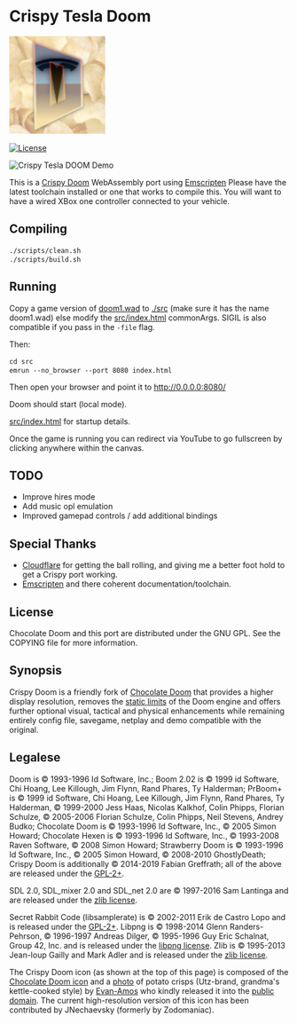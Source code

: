 # Crispy Tesla Doom
[![Crispy Tesla DOOM Icon](static/crispy_tesla.png)](https://github.com/fabiangreffrath/crispy-doom)

[![License](https://img.shields.io/github/license/fabiangreffrath/crispy-doom.svg?logo=gnu)](https://github.com/fabiangreffrath/crispy-doom/blob/master/COPYING.md)

![Crispy Tesla DOOM Demo](static/demo.gif)

This is a [Crispy Doom][1] WebAssembly port using [Emscripten][2]
Please have the latest toolchain installed or one that works to compile this. You will want to have a wired XBox one controller connected to your vehicle.

## Compiling
```
./scripts/clean.sh
./scripts/build.sh
```
## Running
Copy a game version of [doom1.wad][3] to [./src][5] (make sure it has the name doom1.wad) else modify the [src/index.html][4] commonArgs. SIGIL is also compatible if you pass in the `-file` flag.

Then:

```
cd src
emrun --no_browser --port 8080 index.html
```

Then open your browser and point it to http://0.0.0.0:8080/

Doom should start (local mode).

[src/index.html][4] for startup details.

Once the game is running you can redirect via YouTube to go fullscreen by clicking anywhere within the canvas.

## TODO
- Improve hires mode
- Add music opl emulation
- Improved gamepad controls / add additional bindings

## Special Thanks
- [Cloudflare][4] for getting the ball rolling, and giving me a better foot hold to get a Crispy port working.
- [Emscripten][2] and there coherent documentation/toolchain.

## License

Chocolate Doom and this port are distributed under the GNU GPL. See the COPYING file for more information.

[1]: https://github.com/fabiangreffrath/crispy-doom
[2]: https://emscripten.org/
[3]: https://doomwiki.org/wiki/DOOM1.WAD
[4]: src/index.html
[5]: src
[6]: https://blog.cloudflare.com/doom-multiplayer-workers/

## Synopsis

Crispy Doom is a friendly fork of [Chocolate Doom](https://www.chocolate-doom.org/wiki/index.php/Chocolate_Doom) that provides a higher display resolution, removes the [static limits](https://doomwiki.org/wiki/Static_limits) of the Doom engine and offers further optional visual, tactical and physical enhancements while remaining entirely config file, savegame, netplay and demo compatible with the original.

## Legalese

Doom is © 1993-1996 Id Software, Inc.; 
Boom 2.02 is © 1999 id Software, Chi Hoang, Lee Killough, Jim Flynn, Rand Phares, Ty Halderman;
PrBoom+ is © 1999 id Software, Chi Hoang, Lee Killough, Jim Flynn, Rand Phares, Ty Halderman,
© 1999-2000 Jess Haas, Nicolas Kalkhof, Colin Phipps, Florian Schulze,
© 2005-2006 Florian Schulze, Colin Phipps, Neil Stevens, Andrey Budko;
Chocolate Doom is © 1993-1996 Id Software, Inc., © 2005 Simon Howard; 
Chocolate Hexen is © 1993-1996 Id Software, Inc., © 1993-2008 Raven Software, © 2008 Simon Howard;
Strawberry Doom is © 1993-1996 Id Software, Inc., © 2005 Simon Howard, © 2008-2010 GhostlyDeath; 
Crispy Doom is additionally © 2014-2019 Fabian Greffrath;
all of the above are released under the [GPL-2+](https://www.gnu.org/licenses/gpl-2.0.html).

SDL 2.0, SDL_mixer 2.0 and SDL_net 2.0 are © 1997-2016 Sam Lantinga and are released under the [zlib license](http://www.gzip.org/zlib/zlib_license.html).

Secret Rabbit Code (libsamplerate) is © 2002-2011 Erik de Castro Lopo and is released under the [GPL-2+](http://www.gnu.org/licenses/gpl-2.0.html).
Libpng is © 1998-2014 Glenn Randers-Pehrson, © 1996-1997 Andreas Dilger, © 1995-1996 Guy Eric Schalnat, Group 42, Inc. and is released under the [libpng license](http://www.libpng.org/pub/png/src/libpng-LICENSE.txt).
Zlib is © 1995-2013 Jean-loup Gailly and Mark Adler and is released under the [zlib license](http://www.zlib.net/zlib_license.html).

The Crispy Doom icon (as shown at the top of this page) is composed of the [Chocolate Doom icon](https://www.chocolate-doom.org/wiki/images/7/77/Chocolate-logo.png) and a [photo](https://en.wikipedia.org/wiki/File:Potato-Chips.jpg) of potato crisps (Utz-brand, grandma's kettle-cooked style) by [Evan-Amos](https://commons.wikimedia.org/wiki/User:Evan-Amos) who kindly released it into the [public domain](https://en.wikipedia.org/wiki/Public_domain). The current high-resolution version of this icon has been contributed by JNechaevsky (formerly by Zodomaniac).

